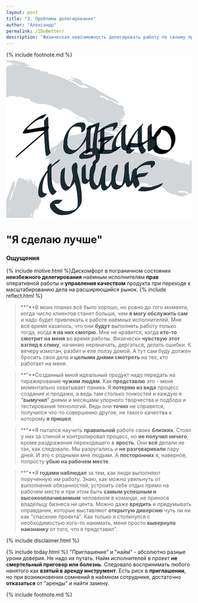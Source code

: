 ```yaml
---
layout: post
title: "3. Проблема делегирования"
author: "Александр"
permalink: /IDoBetter/
description: "Физическая невозможность делегировать работу по своему проекту наёмным работникам. Дискомфорт от предчуствия неудач, связанных с тем, что не доверяшь работающим качество своего продукта. Любой привлекаемый человек может привести к краху дела всей жизни."
---
```

{% include footnote.md %}
<a href="/cards/">!["Я сделаю это лучше"](/_img/3.svg)</a>
# "Я сделаю лучше"

### Ощущения
{% include motive.html %}Дискомфорт в пограничном состоянии **неизбежного делегирования** наёмным исполнителям **прав** оперативной работы и **управления качеством** продукта при переходе к масштабированию дела на расширяющийся рынок.
{% include reflect.html %}
>**"**В моих планах всё было хорошо, но ровно до того момента, когда число клиентов станет больше, чем **я могу обслужить сам** и надо будет привлекать к работе наёмных исполнителей. Мне всё время казалось, что они **будут** выполнять работу только тогда, когда **я на них смотрю**. Мне не нравится, когда **кто-то смотрит на меня** во время работы. Физически **чувствую этот взгляд в спину**, начинаю нервничать, дергаться, делать ошибки. К вечеру измотан, разбит и еле ползу домой. А тут сам буду должен бросить свои дела и **целыми днями смотреть** на тех, кто работает на меня.

>**"**Созданный мной идеальный продукт надо передать на тиражирование **чужим людям**. Как **представлю** это - меня моментально охватывает паника. Я **потеряю из вида** процесс создания и продажи, а ведь там столько тонкостей и каждую я "**вымучил**" днями и месяцами упорного творчества и подбора и тестирования технологий. Ведь они **точно** не справятся, получится что-то совершенно другое, не такого качества к которому **я пришел**. 

 >**"**Я пытался научить **правильной** работе своих **близких**. Стоял у них за спиной и контролировал процесс, но **не получил ничего**, кроме раздражения переходящего в **ярость**. Они **всё** делали не так, как следовало. Мы разругались и **не разговаривали** пару дней. И это с родными мне людьми. А **посторонних** я, наверное, попросту **убью на рабочем месте**.

 >**"**Я **годами наблюдал** за тем, как люди выполняют порученную им работу. Знаю, как можно увильнуть от выполнения обязанностей, устроить себе отдых прямо на рабочем месте и при этом быть **самым успешным и высокооплачиваемым** человеком в команде, не принося владельцу бизнеса ни цента. Можно даже **вредить** и придумывать оправдания, которые выставляют **открытую диверсию** чуть ли ни как "спасение проекта". Как только я столкнулся с необходимостью кого-то нанимать, меня просто **вывернуло наизнанку** от того, что я представил".  

{% include disclaimer.html %}

{% include today.html %} "Приглашение" и "найм" - абсолютно разные урони доверия. Не надо их путать. Найм исполнителей в проект **не смертельный приговор или болезнь**. Следовало воспринимать любого нанятого как **взятый в аренду инструмент**. Есть риск  в **приглашении**, но при возникновении сомнений в наёмном сотруднике, достаточно **отказаться** от "аренды" и найти замену. 

{% include footnote.md %}
